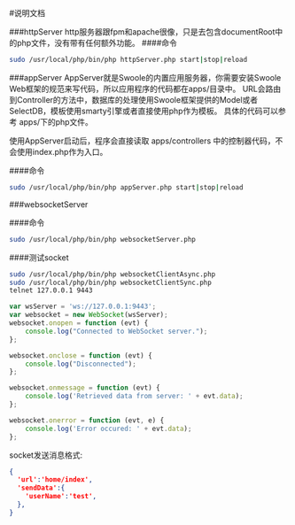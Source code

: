 #说明文档

###httpServer
http服务器跟fpm和apache很像，只是去包含documentRoot中的php文件，没有带有任何额外功能。
####命令
```sh
sudo /usr/local/php/bin/php httpServer.php start|stop|reload
```



###appServer
AppServer就是Swoole的内置应用服务器，你需要安装Swoole Web框架的规范来写代码，所以应用程序的代码都在apps/目录中。 URL会路由到Controller的方法中，数据库的处理使用Swoole框架提供的Model或者SelectDB，模板使用smarty引擎或者直接使用php作为模板。
具体的代码可以参考 apps/下的php文件。

使用AppServer启动后，程序会直接读取 apps/controllers 中的控制器代码，不会使用index.php作为入口。

####命令
```sh
sudo /usr/local/php/bin/php appServer.php start|stop|reload
```

###websocketServer

####命令
```sh
sudo /usr/local/php/bin/php websocketServer.php
```

####测试socket
```sh
sudo /usr/local/php/bin/php websocketClientAsync.php
sudo /usr/local/php/bin/php websocketClientSync.php 
telnet 127.0.0.1 9443
```
```javascript
var wsServer = 'ws://127.0.0.1:9443';
var websocket = new WebSocket(wsServer); 
websocket.onopen = function (evt) { 
	console.log("Connected to WebSocket server.");
}; 

websocket.onclose = function (evt) { 
	console.log("Disconnected"); 
}; 

websocket.onmessage = function (evt) { 
	console.log('Retrieved data from server: ' + evt.data); 
}; 

websocket.onerror = function (evt, e) {
	console.log('Error occured: ' + evt.data);
};
```

socket发送消息格式:
```json
{
  'url':'home/index',
  'sendData':{
    'userName':'test',
  },
}
```